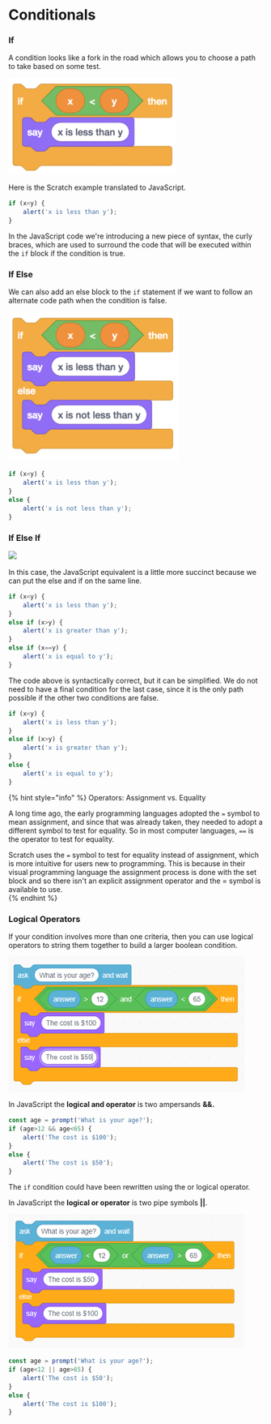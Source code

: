 # Conditionals

### If

A condition looks like a fork in the road which allows you to choose a path to take based on some test.

![](../.gitbook/assets/image%20%2854%29.png)

Here is the Scratch example translated to JavaScript. 

```javascript
if (x<y) {
    alert('x is less than y');
}
```

In the JavaScript code we're introducing a new piece of syntax, the curly braces, which are used to surround the code that will be executed within the `if` block if the condition is true. 

### If Else

We can also add an else block to the `if` statement if we want to follow an alternate code path when the condition is false.

![](../.gitbook/assets/image%20%2821%29.png)

```javascript
if (x<y) {
    alert('x is less than y');
}
else {
    alert('x is not less than y');
}
```

### If Else If

![](https://lh5.googleusercontent.com/gmcDz8_K5il9UBC-0rIUQtbZa9LLxhFOmv99Nfii9LhYYd0rtd9D2qqd_0kfShQ0eymc6wOFCo8amrdkHiXxUy_w3xvRTfTO46FisSukSVUmqxuZP3xyby39jrYNmAK5hWCKj28fDw)

In this case, the JavaScript equivalent is a little more succinct because we can put the else and if on the same line.

```javascript
if (x<y) {
    alert('x is less than y');
}
else if (x>y) {
    alert('x is greater than y');
}
else if (x==y) {
    alert('x is equal to y');
}
```

The code above is syntactically correct, but it can be simplified. We do not need to have a final condition for the last case, since it is the only path possible if the other two conditions are false.

```javascript
if (x<y) {
    alert('x is less than y');
}
else if (x>y) {
    alert('x is greater than y');
}
else {
    alert('x is equal to y');
}
```

{% hint style="info" %}
Operators: Assignment vs. Equality

A long time ago, the early programming languages adopted the `=` symbol to mean assignment, and since that was already taken, they needed to adopt a different symbol to test for equality. So in most computer languages, `==` is the operator to test for equality.

Scratch uses the `=` symbol to test for equality instead of assignment, which is more intuitive for users new to programming. This is because in their visual programming language the assignment process is done with the set block and so there isn't an explicit assignment operator and the = symbol is available to use.  
{% endhint %}

### Logical Operators

If your condition involves more than one criteria, then you can use logical operators to string them together to build a larger boolean condition.

![](../.gitbook/assets/image%20%2866%29.png)

In JavaScript the **logical and operator** is two ampersands **&&.**

```javascript
const age = prompt('What is your age?');
if (age>12 && age<65) {
    alert('The cost is $100');
}
else {
    alert('The cost is $50');
}
```

The `if` condition could have been rewritten using the or logical operator.

In JavaScript the **logical or operator** is two pipe symbols **\|\|**.

![](../.gitbook/assets/image%20%2827%29.png)

```javascript
const age = prompt('What is your age?');
if (age<12 || age>65) {
    alert('The cost is $50');
}
else {
    alert('The cost is $100');
}
```

